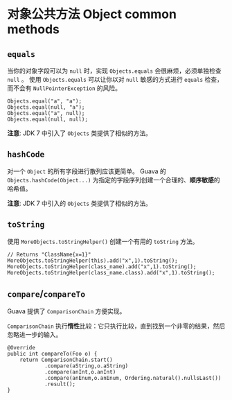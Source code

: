 # 对象公共方法 Object common methods

## `equals`

当你的对象字段可以为 `null` 时，实现 `Objects.equals` 会很麻烦，必须单独检查 `null` 。
使用 `Objects.equals` 可以让你以对 `null` 敏感的方式进行 `equals` 检查，而不会有 `NullPointerException` 的风险。

```jshelllanguage
Objects.equal("a", "a");
Objects.equal(null, "a");
Objects.equal("a", null);
Objects.equal(null, null);
```

**注意**: JDK 7 中引入了 `Objects` 类提供了相似的方法。

## `hashCode`

对一个 `Object` 的所有字段进行散列应该更简单。
Guava 的 `Objects.hashCode(Object...)` 为指定的字段序列创建一个合理的、**顺序敏感**的哈希值。

**注意**: JDK 7 中引入的 `Objects` 类提供了相似的方法。

## `toString`

使用 `MoreObjects.toStringHelper()` 创建一个有用的 `toString` 方法。

```jshelllanguage
// Returns "ClassName{x=1}"
MoreObjects.toStringHelper(this).add("x",1).toString();
MoreObjects.toStringHelper(class_name).add("x",1).toString();
MoreObjects.toStringHelper(class_name.class).add("x",1).toString();
```

## `compare`/`compareTo`

Guava 提供了 `ComparisonChain` 方便实现。

`ComparisonChain` 执行**惰性**比较：它只执行比较，直到找到一个非零的结果，然后忽略进一步的输入。

```jshelllanguage
@Override
public int compareTo(Foo o) {
	return ComparisonChain.start()
			.compare(aString,o.aString)
			.compare(anInt,o.anInt)
			.compare(anEnum,o.anEnum, Ordering.natural().nullsLast())
			.result();
}
```

